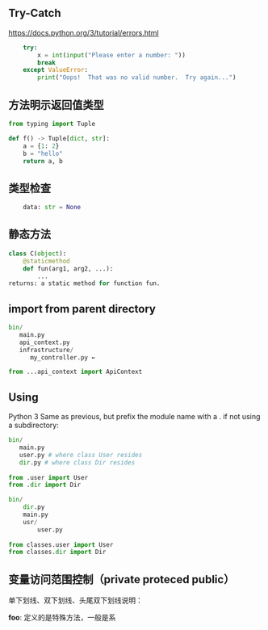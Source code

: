 ## Try-Catch

https://docs.python.org/3/tutorial/errors.html

```py
    try:
        x = int(input("Please enter a number: "))
        break
    except ValueError:
        print("Oops!  That was no valid number.  Try again...")
```

## 方法明示返回值类型

```py
from typing import Tuple

def f() -> Tuple[dict, str]:
    a = {1: 2}
    b = "hello"
    return a, b
```

## 类型检查

```py
    data: str = None
```

## 静态方法

```py
class C(object):
    @staticmethod
    def fun(arg1, arg2, ...):
        ...
returns: a static method for function fun.
```

## import from parent directory

```py
bin/
   main.py
   api_context.py
   infrastructure/
      my_controller.py ←

from ...api_context import ApiContext
```

## Using

Python 3
Same as previous, but prefix the module name with a . if not using a subdirectory:

```py
bin/
   main.py
   user.py # where class User resides
   dir.py # where class Dir resides
   
from .user import User
from .dir import Dir
```

```py
bin/
    dir.py
    main.py
    usr/
        user.py
        
from classes.user import User
from classes.dir import Dir
```

## 变量访问范围控制（private proteced public）

单下划线、双下划线、头尾双下划线说明：

__foo__: 定义的是特殊方法，一般是系
